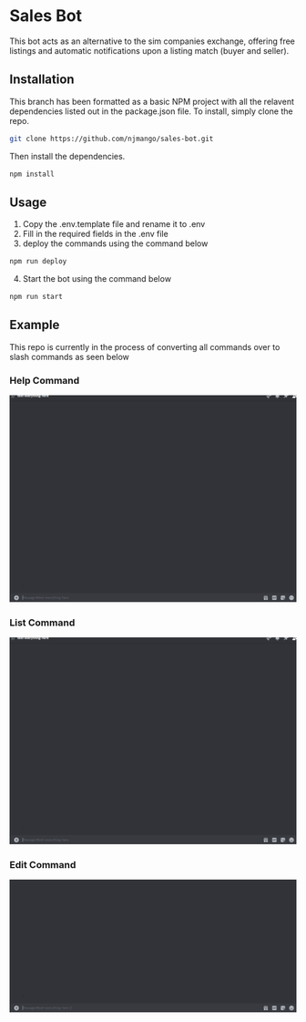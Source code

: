 # Sales Bot

This bot acts as an alternative to the sim companies exchange, offering free 
listings and automatic notifications upon a listing match (buyer and seller).

## Installation

This branch has been formatted as a basic NPM project with all the relavent 
dependencies listed out in the package.json file. To install, simply clone the repo.

```bash
git clone https://github.com/njmango/sales-bot.git
```

Then install the dependencies.

```bash
npm install
```

## Usage

1. Copy the .env.template file and rename it to .env
2. Fill in the required fields in the .env file
3. deploy the commands using the command below

```bash
npm run deploy
```
4. Start the bot using the command below

```bash
npm run start
```

## Example

This repo is currently in the process of converting all commands over to slash commands as seen below

### Help Command
![image](./img/help%20example.gif)

### List Command
![image](./img/list%20example.gif)

### Edit Command
![image](./img/edit%20example.gif)